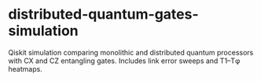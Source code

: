 # distributed-quantum-gates-simulation
Qiskit simulation comparing monolithic and distributed quantum processors with CX and CZ entangling gates. Includes link error sweeps and T1–Tφ heatmaps.
